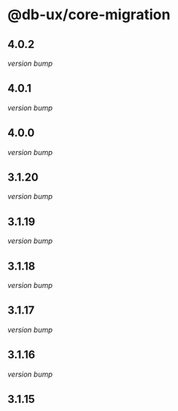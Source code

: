 # @db-ux/core-migration

## 4.0.2

_version bump_


## 4.0.1

_version bump_

## 4.0.0

_version bump_

## 3.1.20

_version bump_

## 3.1.19

_version bump_

## 3.1.18

_version bump_

## 3.1.17

_version bump_

## 3.1.16

_version bump_

## 3.1.15
